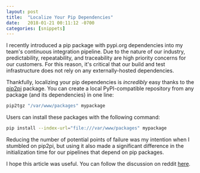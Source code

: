 ```yaml
---
layout: post
title:  "Localize Your Pip Dependencies"
date:   2018-01-21 00:11:12 -0700
categories: [snippets]
---
```


I recently introduced a pip package with pypi.org dependencies into my team's continuous
integration pipeline. Due to the nature of our industry, predictability, repeatability, and
traceability are high priority concerns for our customers. For this reason, it's critical that our
build and test infrastructure does not rely on any externally-hosted dependencies.

Thankfully, localizing your pip dependencies is *incredibly* easy thanks to the
[pip2pi](https://github.com/wolever/pip2pi) package. You can create a local PyPI-compatible
repository from any package (and its dependencies) in one line:

```bash
pip2tgz "/var/www/packages" mypackage
```

Users can install these packages with the following command:

```bash
pip install --index-url="file:///var/www/packages" mypackage
```

Reducing the number of potential points of failure was my intention when I stumbled on pip2pi,
but using it also made a significant difference in the initialization time for our pipelines that
depend on pip packages.

I hope this article was useful. You can follow the discussion on reddit
[here]().
